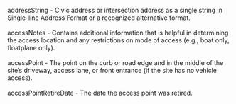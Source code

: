 <a name="addressString">addressString</a>  - Civic address or intersection address as a single string in Single-line Address Format or a recognized alternative format.
<br><br>
<a name="accessNotes">accessNotes</a> - Contains additional information that is helpful in determining the access location and any restrictions on mode of access (e.g., boat only, floatplane only).
<br><br>
<a name="accessPoint">accessPoint</a> - The point on the curb or road edge and in the middle of the site’s driveway, access lane, or front entrance (if the site has no vehicle access).
<br><br>
<a name="accessPointRetireDate">accessPointRetireDate</a> - The date the access point was retired.
